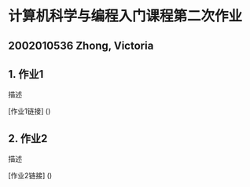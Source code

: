 # 计算机科学与编程入门课程第二次作业
## 2002010536 Zhong, Victoria
## 1. 作业1
   描述
   
   [作业1链接] ()

## 2. 作业2
   描述
   
   [作业2链接] ()
